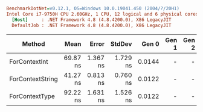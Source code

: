 ``` ini

BenchmarkDotNet=v0.12.1, OS=Windows 10.0.19041.450 (2004/?/20H1)
Intel Core i7-9750H CPU 2.60GHz, 1 CPU, 12 logical and 6 physical cores
  [Host]     : .NET Framework 4.8 (4.8.4200.0), X86 LegacyJIT
  DefaultJob : .NET Framework 4.8 (4.8.4200.0), X86 LegacyJIT


```
|           Method |     Mean |    Error |   StdDev |  Gen 0 | Gen 1 | Gen 2 | Allocated |
|----------------- |---------:|---------:|---------:|-------:|------:|------:|----------:|
|    ForContextInt | 69.87 ns | 1.367 ns | 1.729 ns | 0.0144 |     - |     - |      76 B |
| ForContextString | 41.27 ns | 0.813 ns | 0.760 ns | 0.0122 |     - |     - |      64 B |
|   ForContextType | 92.22 ns | 1.631 ns | 1.526 ns | 0.0122 |     - |     - |      64 B |
